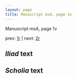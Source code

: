 ```yaml
---
layout: page
title: Manuscript msA, page 1v
---
```


Manuscript msA, page 1v

prev:  [1r](../1r) | next:  [2r](../2r)

## *Iliad* text



## *Scholia* text

